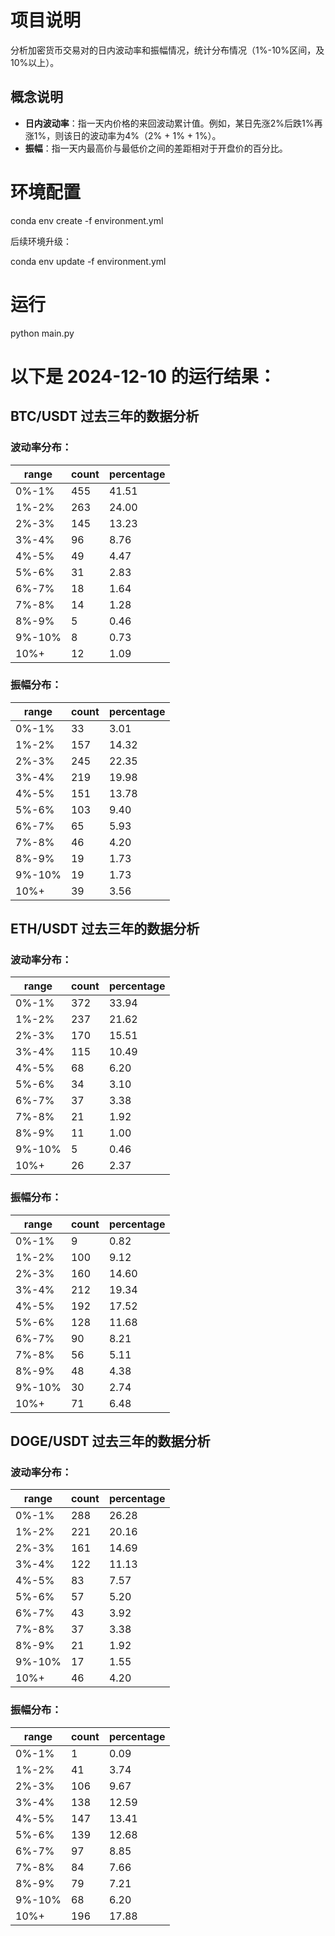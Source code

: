 # 项目说明

分析加密货币交易对的日内波动率和振幅情况，统计分布情况（1%-10%区间，及10%以上）。

## 概念说明

- **日内波动率**：指一天内价格的来回波动累计值。例如，某日先涨2%后跌1%再涨1%，则该日的波动率为4%（2% + 1% + 1%）。
- **振幅**：指一天内最高价与最低价之间的差距相对于开盘价的百分比。

# 环境配置

conda env create -f environment.yml

后续环境升级：

conda env update -f environment.yml

# 运行

python main.py

# 以下是 2024-12-10 的运行结果：

## BTC/USDT 过去三年的数据分析

### 波动率分布：

| range   | count | percentage |
|---------|-------|------------|
| 0%-1%   | 455   | 41.51     |
| 1%-2%   | 263   | 24.00     |
| 2%-3%   | 145   | 13.23     |
| 3%-4%   | 96    | 8.76      |
| 4%-5%   | 49    | 4.47      |
| 5%-6%   | 31    | 2.83      |
| 6%-7%   | 18    | 1.64      |
| 7%-8%   | 14    | 1.28      |
| 8%-9%   | 5     | 0.46      |
| 9%-10%  | 8     | 0.73      |
| 10%+    | 12    | 1.09      |

### 振幅分布：

| range   | count | percentage |
|---------|-------|------------|
| 0%-1%   | 33    | 3.01      |
| 1%-2%   | 157   | 14.32     |
| 2%-3%   | 245   | 22.35     |
| 3%-4%   | 219   | 19.98     |
| 4%-5%   | 151   | 13.78     |
| 5%-6%   | 103   | 9.40      |
| 6%-7%   | 65    | 5.93      |
| 7%-8%   | 46    | 4.20      |
| 8%-9%   | 19    | 1.73      |
| 9%-10%  | 19    | 1.73      |
| 10%+    | 39    | 3.56      |

## ETH/USDT 过去三年的数据分析

### 波动率分布：

| range   | count | percentage |
|---------|-------|------------|
| 0%-1%   | 372   | 33.94     |
| 1%-2%   | 237   | 21.62     |
| 2%-3%   | 170   | 15.51     |
| 3%-4%   | 115   | 10.49     |
| 4%-5%   | 68    | 6.20      |
| 5%-6%   | 34    | 3.10      |
| 6%-7%   | 37    | 3.38      |
| 7%-8%   | 21    | 1.92      |
| 8%-9%   | 11    | 1.00      |
| 9%-10%  | 5     | 0.46      |
| 10%+    | 26    | 2.37      |

### 振幅分布：

| range   | count | percentage |
|---------|-------|------------|
| 0%-1%   | 9     | 0.82      |
| 1%-2%   | 100   | 9.12      |
| 2%-3%   | 160   | 14.60     |
| 3%-4%   | 212   | 19.34     |
| 4%-5%   | 192   | 17.52     |
| 5%-6%   | 128   | 11.68     |
| 6%-7%   | 90    | 8.21      |
| 7%-8%   | 56    | 5.11      |
| 8%-9%   | 48    | 4.38      |
| 9%-10%  | 30    | 2.74      |
| 10%+    | 71    | 6.48      |

## DOGE/USDT 过去三年的数据分析

### 波动率分布：

| range   | count | percentage |
|---------|-------|------------|
| 0%-1%   | 288   | 26.28     |
| 1%-2%   | 221   | 20.16     |
| 2%-3%   | 161   | 14.69     |
| 3%-4%   | 122   | 11.13     |
| 4%-5%   | 83    | 7.57      |
| 5%-6%   | 57    | 5.20      |
| 6%-7%   | 43    | 3.92      |
| 7%-8%   | 37    | 3.38      |
| 8%-9%   | 21    | 1.92      |
| 9%-10%  | 17    | 1.55      |
| 10%+    | 46    | 4.20      |

### 振幅分布：

| range   | count | percentage |
|---------|-------|------------|
| 0%-1%   | 1     | 0.09      |
| 1%-2%   | 41    | 3.74      |
| 2%-3%   | 106   | 9.67      |
| 3%-4%   | 138   | 12.59     |
| 4%-5%   | 147   | 13.41     |
| 5%-6%   | 139   | 12.68     |
| 6%-7%   | 97    | 8.85      |
| 7%-8%   | 84    | 7.66      |
| 8%-9%   | 79    | 7.21      |
| 9%-10%  | 68    | 6.20      |
| 10%+    | 196   | 17.88     |
